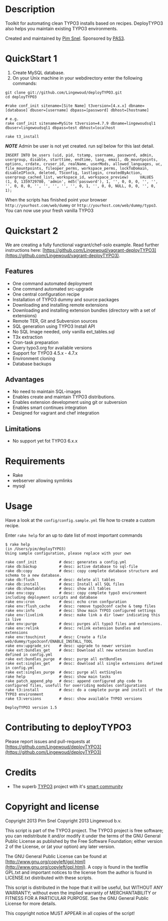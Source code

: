 Description
===========
Toolkit for automating clean TYPO3 installs based on recipes. DeployTYPO3 also
helps you maintain existing TYPO3 environments.

Created and maintained by [Pim Snel](https://github.com/mipmip).
Sponsored by [PAS3](http://www.pas3.com).

QuickStart 1
============

1. Create MySQL database.
2. On your Unix machine in your webdirectory enter the following commands:

```
git clone git://github.com/Lingewoud/deployTYPO3.git
cd deployTYPO3

#rake conf_init sitename=[Site Name] t3version=[4.x.x] dbname=[database] dbuser=[username] dbpass=[password] dbhost=[hostname]

# e.g.
rake conf_init sitename=MySite t3version=4.7.9 dbname=lingewoudsql1 dbuser=lingewoudsql1 dbpass=test dbhost=localhost

rake t3_install
```

***NOTE*** Admin be user is not yet created. run sql below for this last detail.  

```
INSERT INTO be_users (uid, pid, tstamp, username, password, admin, usergroup, disable, starttime, endtime, lang, email, db_mountpoints, options, crdate, cruser_id, realName, userMods, allowed_languages, uc, file_mountpoints, fileoper_perms, workspace_perms, lockToDomain, disableIPlock, deleted, TSconfig, lastlogin, createdByAction, usergroup_cached_list, workspace_id, workspace_preview)     VALUES        (1, 0, 1359729780, 'admin', md5('password'), 1, '', 0, 0, 0, '', '', '', 0, 0, 0, '', '', '', '', '', 0, 1, '', 0, 0, NULL, 0, 0, '', 0, 1);
```


When the scripts has finished point your browser ```http://yourhost.com/web/dummy``` or ```http://yourhost.com/web/dummy/typo3```. You can now use your fresh vanilla TYPO3

Quickstart 2
============

We are creating a fully functional vagrant/chef-solo example. Read further instructions here: [https://github.com/Lingewoud/vagrant-deployTYPO3](https://github.com/Lingewoud/vagrant-deployTYPO3).

Features
--------
* One command automated deployment  
* One command automated src-upgrade 
* One central configuration recipe
* Installation of TYPO3 dummy and source packages
* Downloading and installing remote extensions
* Downloading and installing extension bundles (directory with a set of extensions)
* Remote TER, Git and Subversion sources
* SQL generation using TYPO3 Install API
* No SQL Image needed, only vanilla ext_tables.sql
* T3x extraction
* Cron-task preparation
* Query typo3.org for available versions
* Support for TYPO3 4.5.x - 4.7.x
* Environment cloning
* Database backups

Advantages
----------
* No need to maintain SQL-images
* Enables create and maintain TYPO3 distributions. 
* Enables extension development using git or subversion
* Enables smart continues integration
* Designed for vagrant and chef integration

Limitations
-----------
* No support yet fot TYPO3 6.x.x

Requirements
============
* Rake
* webserver allowing symlinks
* mysql

Usage
=====

Have a look at the ```config/config.sample.yml``` file how to create a custom recipe.

Enter ```rake help``` for an up to date list of most important commands

```
$ rake help
(in /Users/pim/deployTYPO3)
Using sample configuration, please replace with your own

rake conf_init          # desc: generates a config.yml
rake db:backup          # desc: active database to sql-file
rake db:copy            # desc: copy complete database structure and schema to a new database.
rake db:flush           # desc: delete all tables
rake db:install         # desc: Install all SQL files
rake db:showtables      # desc: show all tables
rake env:copy           # desc: copy complete typo3 environment including deployment scripts and database
rake env:cron           # desc: echo cron confguration
rake env:flush_cache    # desc: remove typo3conf cache & temp files
rake env:info           # desc: Show main TYPO3 configured settings
rake env:livelink       # desc: make link a dir lower indicating this is live
rake env:purge          # desc: purges all typo3 files and extensions.
rake env:relink         # desc: relink extension bundles and extensions
rake env:touchinst      # desc: Create a file web/dummy/typo3conf/ENABLE_INSTALL_TOOL
rake env:upgrade_src    # desc: upgrade to newer version
rake ext:bundles_get    # desc: Download all new extension bundles defined in config.yml
rake ext:bundles_purge  # desc: purge all extBundles
rake ext:singles_get    # desc: download all single extensions defined in config.yml
rake ext:singles_purge  # desc: purge all extSingles
rake help               # desc: show main tasks
rake patch_append_php   # desc: append configured php code to configured files, usefull for overriding modules configurations
rake t3:install         # desc: do a complete purge and install of the TYPO3 environment
rake t3:versions        # desc: show available TYPO3 versions

DeployTYPO3 version 1.5
```

Contributing to deployTYPO3
===========================
Please report issues and pull-requests at [https://github.com/Lingewoud/deployTYPO3](https://github.com/Lingewoud/deployTYPO3)

Credits
=======
* The superb [TYPO3](http://www.typo3.org) project with it's [smart community](https://typo3.org/community/)

Copyright and license
=====================
Copyright 2013 Pim Snel
Copyright 2013 Lingewoud b.v.

This script is part of the TYPO3 project. The TYPO3 project is
free software; you can redistribute it and/or modify
it under the terms of the GNU General Public License as published by
the Free Software Foundation; either version 2 of the License, or
(at your option) any later version.

The GNU General Public License can be found at
[http://www.gnu.org/copyleft/gpl.html](http://www.gnu.org/copyleft/gpl.html).
A copy is found in the textfile GPL.txt and important notices to the license
from the author is found in LICENSE.txt distributed with these scripts.

This script is distributed in the hope that it will be useful,
but WITHOUT ANY WARRANTY; without even the implied warranty of
MERCHANTABILITY or FITNESS FOR A PARTICULAR PURPOSE.  See the
GNU General Public License for more details.

This copyright notice MUST APPEAR in all copies of the script!










